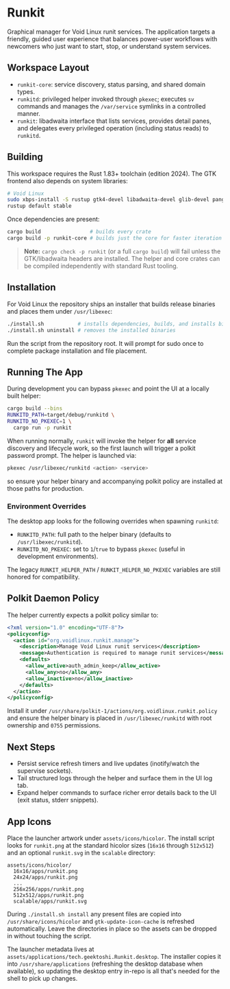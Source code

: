 # Runkit

Graphical manager for Void Linux runit services. The application targets a friendly, guided user experience that balances power-user workflows with newcomers who just want to start, stop, or understand system services.

## Workspace Layout

- `runkit-core`: service discovery, status parsing, and shared domain types.
- `runkitd`: privileged helper invoked through `pkexec`; executes `sv` commands and manages the `/var/service` symlinks in a controlled manner.
- `runkit`: libadwaita interface that lists services, provides detail panes, and delegates every privileged operation (including status reads) to `runkitd`.

## Building

This workspace requires the Rust 1.83+ toolchain (edition 2024). The GTK frontend also depends on system libraries:

```bash
# Void Linux
sudo xbps-install -S rustup gtk4-devel libadwaita-devel glib-devel pango-devel pkg-config
rustup default stable
```

Once dependencies are present:

```bash
cargo build                # builds every crate
cargo build -p runkit-core # builds just the core for faster iteration
```

> **Note:** `cargo check -p runkit` (or a full `cargo build`) will fail unless the GTK/libadwaita headers are installed. The helper and core crates can be compiled independently with standard Rust tooling.

## Installation

For Void Linux the repository ships an installer that builds release binaries and places them under `/usr/libexec`:

```bash
./install.sh           # installs dependencies, builds, and installs binaries
./install.sh uninstall # removes the installed binaries
```

Run the script from the repository root. It will prompt for sudo once to complete package installation and file placement.

## Running The App

During development you can bypass `pkexec` and point the UI at a locally built helper:

```bash
cargo build --bins
RUNKITD_PATH=target/debug/runkitd \
RUNKITD_NO_PKEXEC=1 \
  cargo run -p runkit
```

When running normally, `runkit` will invoke the helper for **all** service discovery and lifecycle work, so the first launch will trigger a polkit password prompt. The helper is launched via:

```bash
pkexec /usr/libexec/runkitd <action> <service>
```

so ensure your helper binary and accompanying polkit policy are installed at those paths for production.

### Environment Overrides

The desktop app looks for the following overrides when spawning `runkitd`:

- `RUNKITD_PATH`: full path to the helper binary (defaults to `/usr/libexec/runkitd`).
- `RUNKITD_NO_PKEXEC`: set to `1`/`true` to bypass `pkexec` (useful in development environments).

The legacy `RUNKIT_HELPER_PATH` / `RUNKIT_HELPER_NO_PKEXEC` variables are still honored for compatibility.

## Polkit Daemon Policy

The helper currently expects a polkit policy similar to:

```xml
<?xml version="1.0" encoding="UTF-8"?>
<policyconfig>
  <action id="org.voidlinux.runkit.manage">
    <description>Manage Void Linux runit services</description>
    <message>Authentication is required to manage runit services</message>
    <defaults>
      <allow_active>auth_admin_keep</allow_active>
      <allow_any>no</allow_any>
      <allow_inactive>no</allow_inactive>
    </defaults>
  </action>
</policyconfig>
```

Install it under `/usr/share/polkit-1/actions/org.voidlinux.runkit.policy` and ensure the helper binary is placed in `/usr/libexec/runkitd` with root ownership and `0755` permissions.

## Next Steps

- Persist service refresh timers and live updates (inotify/watch the supervise sockets).
- Tail structured logs through the helper and surface them in the UI log tab.
- Expand helper commands to surface richer error details back to the UI (exit status, stderr snippets).

## App Icons

Place the launcher artwork under `assets/icons/hicolor`. The install script looks for
`runkit.png` at the standard hicolor sizes (`16x16` through `512x512`) and an optional
`runkit.svg` in the `scalable` directory:

```
assets/icons/hicolor/
  16x16/apps/runkit.png
  24x24/apps/runkit.png
  ...
  256x256/apps/runkit.png
  512x512/apps/runkit.png
  scalable/apps/runkit.svg
```

During `./install.sh install` any present files are copied into `/usr/share/icons/hicolor`
and `gtk-update-icon-cache` is refreshed automatically. Leave the directories in place so
the assets can be dropped in without touching the script.

The launcher metadata lives at `assets/applications/tech.geektoshi.Runkit.desktop`. The installer copies
it into `/usr/share/applications` (refreshing the desktop database when available), so
updating the desktop entry in-repo is all that's needed for the shell to pick up changes.
